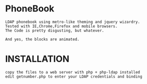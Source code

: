 PhoneBook
=========

	LDAP phonebook using metro-like theming and jquery wizardry.
	Tested with IE,Chrome,Firefox and mobile browsers.
	The Code is pretty disgusting, but whatever.
	
	And yes, the blocks are animated.


INSTALLATION
============
	copy the files to a web server with php + php-ldap installed
	edit getnumber.php to enter your LDAP credentials and binding
